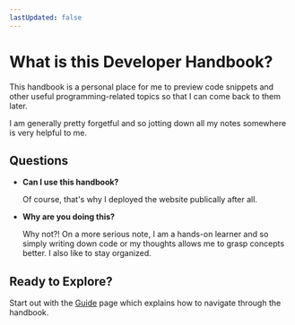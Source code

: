 ```yaml
---
lastUpdated: false
---
```


# What is this Developer Handbook?

This handbook is a personal place for me to preview code snippets and other useful programming-related topics so that I can come back to them later.

I am generally pretty forgetful and so jotting down all my notes somewhere is very helpful to me.

## Questions

- **Can I use this handbook?**

    Of course, that's why I deployed the website publically after all.

- **Why are you doing this?**

    Why not?! On a more serious note, I am a hands-on learner and so simply writing down code or my thoughts allows me to grasp concepts better. I also like to stay organized.

## Ready to Explore?

Start out with the [Guide](/guide) page which explains how to navigate through the handbook.